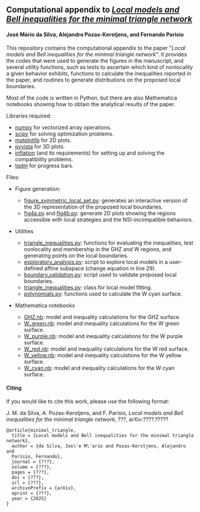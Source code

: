 ## Computational appendix to *[Local models and Bell inequalities for the minimal triangle network](https://www.arxiv.org/abs/????.?????)*
#### José Mário da Silva, Alejandro Pozas-Kerstjens, and Fernando Parisio 

This repository contains the computational appendix to the paper "*Local models and Bell inequalities for the minimal triangle network*". It provides the codes that were used to generate the figures in the manuscript, and several utility functions, such as tests to ascertain which kind of nonlocality a given behavior exhibits, functions to calculate the inequalities reported in the paper, and routines to generate distributions on the proposed local boundaries.

Most of the code is written in Python, but there are also Mathematica notebooks showing how to obtain the analytical results of the paper.

Libraries required:

- [numpy](https://www.numpy.org) for vectorized array operations.
- [scipy](https://scipy.org/) for solving optimization problems.
- [matplotlib](https://matplotlib.org) for 2D plots.
- [pyvista](https://pyvista.org/) for 3D plots.
- [inflation](https://www.github.com/ecboghiu/inflation) (and its 
  requirements) for setting up and solving the compatibility problems.
- [tqdm](https://tqdm.github.io/) for progress bars.

Files:

* Figure generation:
  - [figure_symmetric_local_set.py](https://github.com/mariofilho281/symmetric_triangle/blob/main/figure_symmetric_local_set.py): generates an interactive version of the 3D representation of the proposed local boundaries.
  - [fig4a.py](https://github.com/mariofilho281/symmetric_triangle/blob/main/fig4a.py) and [fig4b.py](https://github.com/mariofilho281/symmetric_triangle/blob/main/fig4b.py): generate 2D plots showing the regions accessible with local strategies and the NSI-incompatible behaviors.

* Utilities
  - [triangle_inequalities.py](https://github.com/mariofilho281/symmetric_triangle/blob/main/triangle_inequalities.py): functions for evaluating the inequalities, test nonlocality and membership in the GHZ and W regions, and generating points on the local boundaries.
  - [exploratory_analysis.py](https://github.com/mariofilho281/symmetric_triangle/blob/main/exploratory_analysis.py): script to explore local models in a user-defined affine subspace (change equation in line 29).
  - [boundary_validation.py](https://github.com/mariofilho281/symmetric_triangle/blob/main/boundary_validation.py): script used to validate proposed local boundaries.
  - [triangle_inequalities.py](https://github.com/mariofilho281/symmetric_triangle/blob/main/triangle.py): class for local model fitting.
  - [polynomials.py](https://github.com/mariofilho281/symmetric_triangle/blob/main/polynomials.py): functions used to calculate the W cyan surface.

* Mathematica notebooks
  - [GHZ.nb](https://github.com/mariofilho281/symmetric_triangle/blob/main/GHZ.nb): model and inequality calculations for the GHZ surface.
  - [W_green.nb](https://github.com/mariofilho281/symmetric_triangle/blob/main/W_green.nb): model and inequality calculations for the W green surface.
  - [W_purple.nb](https://github.com/mariofilho281/symmetric_triangle/blob/main/W_purple.nb): model and inequality calculations for the W purple surface.
  - [W_red.nb](https://github.com/mariofilho281/symmetric_triangle/blob/main/W_red.nb): model and inequality calculations for the W red surface.
  - [W_yellow.nb](https://github.com/mariofilho281/symmetric_triangle/blob/main/W_yellow.nb): model and inequality calculations for the W yellow surface.
  - [W_cyan.nb](https://github.com/mariofilho281/symmetric_triangle/blob/main/W_cyan.nb): model and inequality calculations for the W cyan surface.

#### Citing
If you would like to cite this work, please use the following format:

J. M. da Silva, A. Pozas-Kerstjens, and F. Parisio, _Local models and Bell inequalities for the minimal triangle network_, ???, arXiv:????.?????

```
@article{minimal_triangle,
  title = {Local models and Bell inequalities for the minimal triangle network},
  author = {da Silva, Jos\'e M\'ario and Pozas-Kerstjens, Alejandro and 
  Parisio, Fernando},
  journal = {???},
  volume = {???},
  pages = {???},
  doi = {???},
  url = {???},
  archivePrefix = {arXiv},
  eprint = {???},
  year = {2025}
}
```
